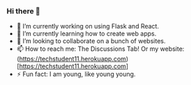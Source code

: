 ### Hi there 👋

<!--
**TechStudent11/techstudent11** is a ✨ _special_ ✨ repository because its `README.md` (this file) appears on your GitHub profile.

Here are some ideas to get you started:
-->

- 🔭 I’m currently working on using Flask and React.
- 🌱 I’m currently learning how to create web apps.
- 👯 I’m looking to collaborate on a bunch of websites.
- 📫 How to reach me: The Discussions Tab! Or my website: (https://techstudent11.herokuapp.com)[https://techstudent11.herokuapp.com]
- ⚡ Fun fact: I am young, like young young.
